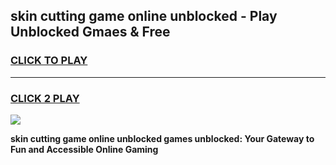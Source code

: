 
## skin cutting game online unblocked - Play Unblocked Gmaes & Free
<h3>
<a href="https://news.freeplayer.one?title=skin_cutting_game_online_unblocked&ref=23F">CLICK TO PLAY</a></h3>
<hr>

<h3>
<a href="https://news.freeplayer.one?title=skin_cutting_game_online_unblocked&ref=23F">CLICK 2 PLAY</a>
  
</h3>

<a href="https://news.freeplayer.one?title=skin_cutting_game_online_unblocked&ref=23F/"><img src="https://clearcache.store/games.png"></a>


**skin cutting game online unblocked games unblocked: Your Gateway to Fun and Accessible Online Gaming**
